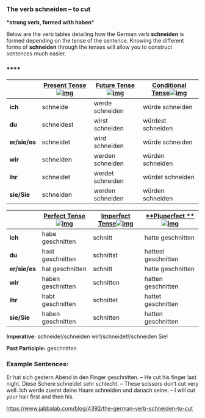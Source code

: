 ### The verb schneiden – to cut

**\*strong verb, formed with haben***

Below are the verb tables detailing how the German verb **schneiden** is formed depending on the tense of the sentence. Knowing the different forms of **schneiden** through the tenses will allow you to construct sentences much easier.

### ****

|               | [**Present Tense**![img](https://www.jabbalab.com/images/qm.jpg)](http://www.jabbalab.com/blog/880/how-german-verbs-work-in-the-present-tense-part-1) | [**Future Tense**![img](https://www.jabbalab.com/images/qm.jpg)](http://www.jabbalab.com/blog/1126/german-future-tense-and-how-to-use-it) | [**Conditional Tense**![img](https://www.jabbalab.com/images/qm.jpg)](http://www.jabbalab.com/blog/1160/german-conditional-tense-what-it-is-and-how-to-use-it) |
| ------------- | ---------------------------------------- | ---------------------------------------- | ---------------------------------------- |
| **ich**       | schneide                                 | werde schneiden                          | würde schneiden                          |
| **du**        | schneidest                               | wirst schneiden                          | würdest schneiden                        |
| **er/sie/es** | schneidet                                | wird schneiden                           | würde schneiden                          |
| **wir**       | schneiden                                | werden schneiden                         | würden schneiden                         |
| **ihr**       | schneidet                                | werdet schneiden                         | würdet schneiden                         |
| **sie/Sie**   | schneiden                                | werden schneiden                         | würden schneiden                         |

 

|               | [Perfect Tense![img](https://www.jabbalab.com/images/qm.jpg)](http://www.jabbalab.com/blog/1011/past-tense-german-how-to-talk-about-the-past-in-german) | [**Imperfect Tense**![img](https://www.jabbalab.com/images/qm.jpg)](http://www.jabbalab.com/blog/1028/past-tense-german-the-imperfect-tense) | [**Pluperfect **![img](https://www.jabbalab.com/images/qm.jpg)](http://www.jabbalab.com/blog/1207/german-past-tense-%E2%80%93-the-pluperfect-tense) |
| ------------- | ---------------------------------------- | ---------------------------------------- | ---------------------------------------- |
| **ich**       | habe geschnitten                         | schnitt                                  | hatte geschnitten                        |
| **du**        | hast geschnitten                         | schnittst                                | hattest geschnitten                      |
| **er/sie/es** | hat geschnitten                          | schnitt                                  | hatte geschnitten                        |
| **wir**       | haben geschnitten                        | schnitten                                | hatten geschnitten                       |
| **ihr**       | habt geschnitten                         | schnittet                                | hattet geschnitten                       |
| **sie/Sie**   | haben geschnitten                        | schnitten                                | hatten geschnitten                       |

**Imperative:** schneide!/schneiden wir!/schneidet!/schneiden Sie!

**Past Participle:** geschnitten

### Example Sentences:

Er hat sich gestern Abend in den Finger geschnitten. – He cut his finger last night.
Diese Schere schneidet sehr schlecht. – These scissors don‘t cut very well.
Ich werde zuerst deine Haare schneiden und danach seine. – I will cut your hair first and then his.



https://www.jabbalab.com/blog/4392/the-german-verb-schneiden-to-cut
